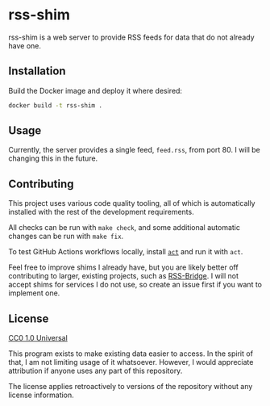 # rss-shim

rss-shim is a web server to provide RSS feeds for data that do not already have one.

## Installation

Build the Docker image and deploy it where desired:

```bash
docker build -t rss-shim .
```

## Usage

Currently, the server provides a single feed, `feed.rss`, from port 80. I will be changing this in the future.

## Contributing

This project uses various code quality tooling, all of which is automatically installed with the rest of the development requirements.

All checks can be run with `make check`, and some additional automatic changes can be run with `make fix`.

To test GitHub Actions workflows locally, install [`act`](https://github.com/nektos/act) and run it with `act`.

Feel free to improve shims I already have, but you are likely better off contributing to larger, existing projects, such as [RSS-Bridge](https://github.com/RSS-Bridge/rss-bridge). I will not accept shims for services I do not use, so create an issue first if you want to implement one.

## License

[CC0 1.0 Universal](https://choosealicense.com/licenses/cc0-1.0/)

This program exists to make existing data easier to access. In the spirit of that, I am not limiting usage of it whatsoever. However, I would appreciate attribution if anyone uses any part of this repository.

The license applies retroactively to versions of the repository without any license information.
